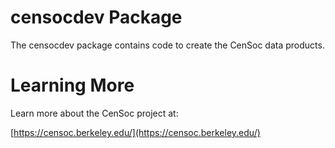 # censocdev Package

The censocdev package contains code to create the CenSoc data products. 


# Learning More

Learn more about the CenSoc project at:

[https://censoc.berkeley.edu/](https://censoc.berkeley.edu/)
